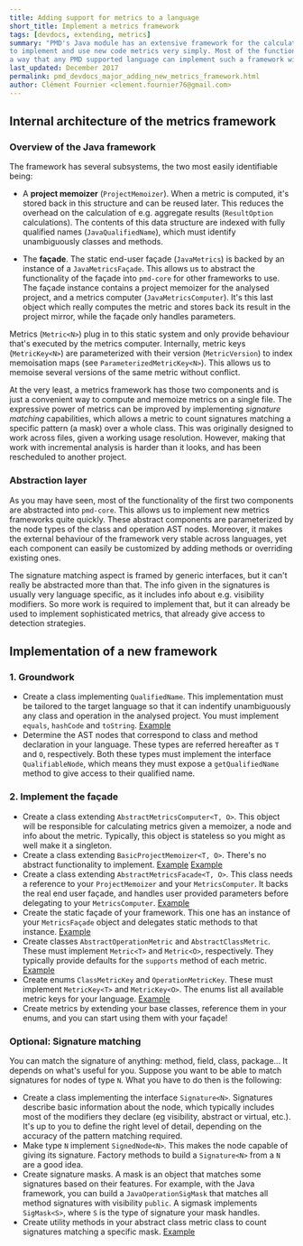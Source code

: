 ```yaml
---
title: Adding support for metrics to a language
short_title: Implement a metrics framework
tags: [devdocs, extending, metrics]
summary: "PMD's Java module has an extensive framework for the calculation of metrics, which allows rule developers
to implement and use new code metrics very simply. Most of the functionality of this framework is abstracted in such
a way that any PMD supported language can implement such a framework without too much trouble. Here's how."
last_updated: December 2017
permalink: pmd_devdocs_major_adding_new_metrics_framework.html
author: Clément Fournier <clement.fournier76@gmail.com>
---
```



## Internal architecture of the metrics framework

### Overview of the Java framework

The framework has several subsystems, the two most easily identifiable being:
* A **project memoizer** (`ProjectMemoizer`). When a metric is computed, it's stored back in this structure and can be
reused later. This
 reduces the overhead on the calculation of e.g. aggregate results (`ResultOption` calculations). The contents of
 this data structure are indexed with fully qualified names (`JavaQualifiedName`), which must identify unambiguously
 classes and methods.

* The **façade**. The static end-user façade (`JavaMetrics`) is backed by an instance of a `JavaMetricsFaçade`. This
  allows us to abstract the functionality of the façade into `pmd-core` for other frameworks to use. The façade
  instance contains a project memoizer for the analysed project, and a metrics computer
  (`JavaMetricsComputer`). It's this last object which really computes the metric and stores back its result in the
  project mirror, while the façade only handles parameters.

Metrics (`Metric<N>`) plug in to this static system and only provide behaviour that's executed by the metrics computer.
Internally, metric keys (`MetricKey<N>`) are parameterized with their version (`MetricVersion`) to index memoisation
maps (see `ParameterizedMetricKey<N>`). This allows us to memoise several versions of the same metric without conflict.

At the very least, a metrics framework has those two components and is just a convenient way to compute and memoize
metrics on a single file. The expressive power of metrics can be improved by implementing *signature matching* capabilities,
which allows a metric to count signatures matching a specific pattern (a mask) over a whole class. This was originally
designed to work across files, given a working usage resolution. However, making that work with incremental analysis is
harder than it looks, and has been rescheduled to another project.


### Abstraction layer

As you may have seen, most of the functionality of the first two components are abstracted into `pmd-core`. This
allows us to implement new metrics frameworks quite quickly. These abstract components are parameterized by the
node types of the class and operation AST nodes. Moreover, it makes the external behaviour of the framework very
stable across languages, yet each component can easily be customized by adding methods or overriding existing ones.

The signature matching aspect is framed by generic interfaces, but it can't really be abstracted more
than that. The info given in the signatures is usually very language specific, as it includes info about e.g.
visibility modifiers. So more work is required to implement that, but it can already be used to implement
sophisticated metrics, that already give access to detection strategies.

## Implementation of a new framework

### 1. Groundwork

* Create a class implementing `QualifiedName`. This implementation must be tailored to the target language so
  that it can indentify unambiguously any class and operation in the analysed project. You
  must implement `equals`, `hashCode` and `toString`.
  [Example](https://github.com/pmd/pmd/blob/master/pmd-java/src/main/java/net/sourceforge/pmd/lang/java/ast/JavaQualifiedName.java)
* Determine the AST nodes that correspond to class and method declaration in your language. These types are
  referred hereafter as `T` and `O`, respectively. Both these types must implement the interface `QualifiableNode`,
  which means they must expose a `getQualifiedName` method to give access to their qualified name.

### 2. Implement the façade
* Create a class extending `AbstractMetricsComputer<T, O>`. This object will be responsible for calculating metrics
  given a memoizer, a node and info about the metric. Typically, this object is stateless so you might as well make it
  a singleton.
* Create a class extending `BasicProjectMemoizer<T, O>`. There's no abstract functionality to implement.
  [Example](https://github.com/pmd/pmd/blob/master/pmd-java/src/main/java/net/sourceforge/pmd/lang/java/metrics/JavaProjectMemoizer.java)
  [Example](https://github.com/pmd/pmd/blob/master/pmd-java/src/main/java/net/sourceforge/pmd/lang/java/metrics/JavaMetricsComputer.java)
* Create a class extending `AbstractMetricsFacade<T, O>`. This class needs a reference to your `ProjectMemoizer` and
  your `MetricsComputer`. It backs the real end user façade, and handles user provided parameters before delegating to
  your `MetricsComputer`.
  [Example](https://github.com/pmd/pmd/blob/master/pmd-java/src/main/java/net/sourceforge/pmd/lang/java/metrics/JavaMetricsFacade.java)
* Create the static façade of your framework. This one has an instance of your `MetricsFaçade` object and delegates
  static methods to that instance.
  [Example](https://github.com/pmd/pmd/blob/master/pmd-java/src/main/java/net/sourceforge/pmd/lang/java/metrics/JavaMetrics.java)
* Create classes `AbstractOperationMetric` and `AbstractClassMetric`. These must implement `Metric<T>` and
  `Metric<O>`, respectively. They typically provide defaults for the `supports` method of each metric.
  [Example](https://github.com/pmd/pmd/blob/master/pmd-java/src/main/java/net/sourceforge/pmd/lang/java/metrics/impl/AbstractJavaOperationMetric.java)
* Create enums `ClassMetricKey` and `OperationMetricKey`. These must implement `MetricKey<T>` and `MetricKey<O>`. The
  enums list all available metric keys for your language.
  [Example](https://github.com/pmd/pmd/blob/master/pmd-java/src/main/java/net/sourceforge/pmd/lang/java/metrics/api/JavaOperationMetricKey.java)
* Create metrics by extending your base classes, reference them in your enums, and you can start using them with your
  façade!

### Optional: Signature matching

You can match the signature of anything: method, field, class, package... It depends on what's useful for you.
Suppose you want to be able to match signatures for nodes of type `N`. What you have to do then is the following:

* Create a class implementing the interface `Signature<N>`. Signatures describe basic information about the node,
which typically includes most of the modifiers they declare (eg visibility, abstract or virtual, etc.).
It's up to you to define the right level of detail, depending on the accuracy of the pattern matching required.
* Make type `N` implement `SignedNode<N>`. This makes the node capable of giving its signature. Factory methods to
build a `Signature<N>` from a `N` are a good idea.
* Create signature masks. A mask is an object that matches some signatures based on their features. For example, with
 the Java framework, you can build a `JavaOperationSigMask` that matches all method signatures with visibility
 `public`. A sigmask implements `SigMask<S>`, where `S` is the type of signature your mask handles.
* Create utility methods in your abstract class metric class to count signatures matching a specific mask.
[Example](https://github.com/pmd/pmd/blob/master/pmd-java/src/main/java/net/sourceforge/pmd/lang/java/metrics/AbstractJavaClassMetric.java#L50)

